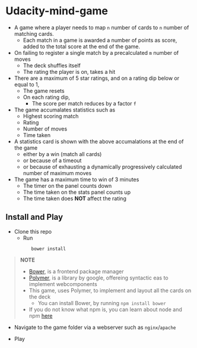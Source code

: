# Udacity-mind-game
 - A game where a player needs to map `n` number of cards to `n` number of matching cards.
     - Each match in a game is awarded a number of points as score, added to the total score at the end of the game.
 - On failing to register a single match by a precalculated `m` number of moves
   - The deck shuffles itself
   - The rating the player is on, takes a hit
 - There are a maximum of 5 star ratings, and on a rating dip below or equal to 1,
   - The game resets
   - On each rating dip,
     - The score per match reduces by a factor `f`
 - The game accumalates statistics such as 
   - Highest scoring match
   - Rating
   - Number of moves
   - Time taken
 - A statistics card is shown with the above accumalations at the end of the game
   - either by a win (match all cards)
   - or because of a timeout
   - or because of exhausting a dynamically progressively calculated number of maximum moves 
 - The game has a maximum time to win of 3 minutes
   - The timer on the panel counts down
   - The time taken on the stats panel counts up
   - The time taken does **NOT** affect the rating
 
 ## Install and Play
  - Clone this repo
    - Run 
        ```
           bower install
         ```
>  **NOTE**
> - [Bower][2], is a frontend package manager
> - [Polymer][3], is a library by google, offereing syntactic eas to implement webcomponents
> - This game, uses Polymer, to implement and layout all the cards on the deck
>    - You can install Bower, by running 
        ```npm install bower```
> - If you do not know what npm is, you can learn about node and npm [here][1]













- Navigate to the game folder via a webserver such as `nginx`/`apache`
- Play
  
  [1]:https://docs.npmjs.com/getting-started/what-is-npm
  [2]:https://bower.io/
  [3]:https://www.polymer-project.org/
